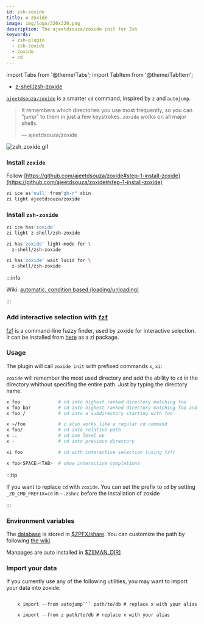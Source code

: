 ```yaml
---
id: zsh-zoxide
title: ⚙️ Zoxide
image: img/logo/320x320.png
description: The ajeetdsouza/zoxide init for Zsh
keywords:
  - zsh-plugin
  - zsh-zoxide
  - zoxide
  - cd
---
```


<!-- @format -->

import Tabs from '@theme/Tabs';
import TabItem from '@theme/TabItem';

- [z-shell/zsh-zoxide](https://github.com/z-shell/zsh-zoxide)

[`ajeetdsouza/zoxide`](https://github.com/ajeetdsouza/zoxide) is a smarter `cd` command, inspired by `z` and `autojump`.

> It remembers which directories you use most frequently, so you can "jump" to them in just a few keystrokes.
> `zoxide` works on all major shells.
>
> — ajeetdsouza/zoxide

![zsh_zoxide.gif](/asciicast/gif/zsh_zoxide.gif)

### Install `zoxide`

<Tabs>
<TabItem value="official" label="Official install" default>

Follow [https://github.com/ajeetdsouza/zoxide#step-1-install-zoxide](https://github.com/ajeetdsouza/zoxide#step-1-install-zoxide)

</TabItem>

<TabItem value="zi" label="WIth Zi" default>

```zsh
zi ice as'null' from"gh-r" sbin
zi light ajeetdsouza/zoxide
```

</TabItem>
</Tabs>

### Install `zsh-zoxide`

<Tabs>

<TabItem value="standard" label="Standard syntax" default>

```zsh
zi ice has'zoxide'
zi light z-shell/zsh-zoxide
```

</TabItem>

<TabItem value="for" label='The "for" syntax' default>

```zsh
zi has'zoxide' light-mode for \
  z-shell/zsh-zoxide
```

</TabItem>

<TabItem value="turbo" label='Turbo mode + "for" syntax' default>

```zsh
zi has'zoxide' wait lucid for \
  z-shell/zsh-zoxide
```

</TabItem>

</Tabs>

:::info

Wiki: [automatic, condition based (loading/unloading)](https://wiki.zshell.dev/docs/getting_started/overview#automatic-condition-based---load--unload)

:::

### Add interactive selection with [`fzf`](https://github.com/z-shell/fzf)

[fzf](https://github.com/junegunn/fzf) is a command-line fuzzy finder, used by zoxide for interactive selection. It can be installed from [here](https://github.com/z-shell/fzf) as a zi package.

### Usage

The plugin will call `zoxide init` with prefixed commands `x`, `xi`:

`zoxide` will remember the most used directory and add the ability to `cd` in the directory whithout specifing the entire path. Just by typing the directory name.

```sh
x foo              # cd into highest ranked directory matching foo
x foo bar          # cd into highest ranked directory matching foo and bar
x foo /            # cd into a subdirectory starting with foo
```

```sh
x ~/foo            # z also works like a regular cd command
x foo/             # cd into relative path
x ..               # cd one level up
x -                # cd into previous directory
```

```sh
xi foo             # cd with interactive selection (using fzf)
```

```sh
x foo<SPACE><TAB>  # show interactive completions
```

:::tip

If you want to replace `cd` with `zoxide`. You can set the prefix to `cd` by setting `_ZO_CMD_PREFIX=cd` in `~.zshrc`
before the installation of zoxide

:::

### Environment variables

The [database](https://github.com/ajeetdsouza/zoxide#environment-variables) is stored in [\$ZPFX/share](https://wiki.zshell.dev/community/zsh_plugin_standard#global-parameter-with-prefix). You can customize the path by following [the wiki](https://wiki.zshell.dev/docs/guides/customization#customizing-paths).

Manpages are auto installed in [\$ZI[MAN_DIR]](https://wiki.zshell.dev/docs/guides/customization#customizing-paths)

### Import your data

If you currently use any of the following utilities, you may want to import your data into zoxide:

<Tabs>
  <TabItem value="autojump" label="autojump" default>
    <code>
    x import --from autojump``` path/to/db # replace x with your alias
    </code>
  </TabItem>
  <TabItem value="z" label="z, z.lua or zsh-z">
    <code>
    x import --from z path/to/db # replace x with your alias
    </code>
  </TabItem>
</Tabs>

